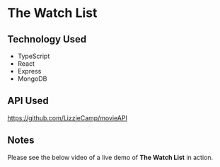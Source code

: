 # The Watch List

## Technology Used

- TypeScript
- React
- Express
- MongoDB

## API Used

https://github.com/LizzieCamp/movieAPI


## Notes

Please see the below video of a live demo of **The Watch List** in action.
